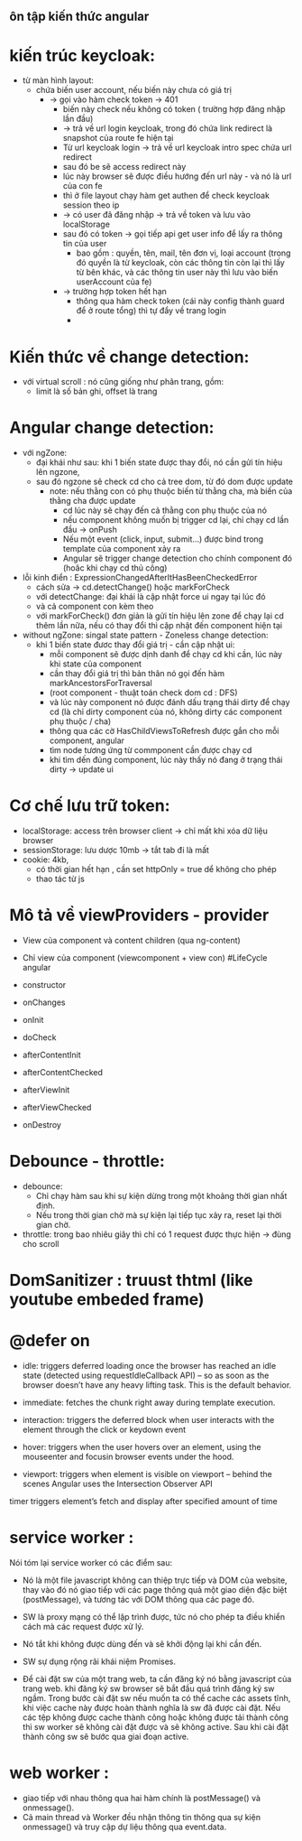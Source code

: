 ## ôn tập kiến thức angular 
# kiến trúc keycloak:
- từ màn hình layout:
  - chứa biến user account, nếu biến này chưa có giá trị
    - -> gọi vào hàm check token -> 401 
      -   biến này check nếu không có token ( trường hợp đăng nhập lần đầu)
        - -> trả về url login keycloak, trong đó chứa link redirect là snapshot của 
          route fe hiện tại
        - Từ url keycloak login -> trả về url keycloak intro spec chứa url redirect 
        - sau đó be sẽ access redirect này 
        - lúc này browser sẽ được điều hướng đến url này - và nó là url của con fe
        - thì ở file layout chạy hàm get authen để check keycloak session theo ip
        - -> có user đã đăng nhập -> trả về token và lưu vào localStorage 
        - sau đó có token -> gọi tiếp api get user info để lấy ra thông tin của user
          - bao gồm : quyền, tên, mail, tên đơn vị, loại account 
          (trong đó quyền là từ keycloak, còn các thông tin còn lại thì lấy từ bên khác,
           và các thông tin user này thì lưu vào biến userAccount của fe)
        - -> trường hợp token hết hạn 
          - thông qua hàm check token (cái này config thành guard để ở route tổng)
            thì tự đẩy về trang login
          - 
# Kiến thức về change detection:
- với virtual scroll : nó cũng giống như phân trang, gồm: 
  - limit là số bản ghi, offset là trang
  
# Angular change detection:
  - với ngZone:
    - đại khái như sau: khi 1 biến state được thay đổi, nó cần gửi tín hiệu lên ngzone,
    - sau đó ngzone sẽ check cd cho cả tree dom, từ đó dom được update
      - note: nếu thằng con có phụ thuộc biến từ thằng cha, mà biến của thằng cha được update
        - cd lúc này sẽ chạy đến cả thằng con phụ thuộc của nó
        - nếu component không muốn bị trigger cd lại, chỉ chạy cd lần đầu -> onPush
        - Nếu một event (click, input, submit…) được bind trong template của component xảy ra
        - Angular sẽ trigger change detection cho chính component đó (hoăc khi chạy cd thủ công)
  - lỗi kinh điển : ExpressionChangedAfterItHasBeenCheckedError
    - cách sửa -> cd.detectChange() hoặc markForCheck
    - với detectChange: đại khái là cập nhật force ui ngay tại lúc đó
    - và cả component con kèm theo 
    - với markForCheck() đơn giản là gửi tín hiệu lên zone để chạy lại cd thêm lần nữa,
      nếu có thay đổi thì cập nhật đến component hiện tại
  - without ngZone: singal state pattern - Zoneless change detection:
    - khi 1 biến state đươc thay đổi giá trị - cần cập nhật ui:
      - mỗi component sẽ được dịnh danh để chạy cd khi cần, lúc này khi state của component
      - cần thay đổi giá trị thì bản thân nó gọi đến hàm markAncestorsForTraversal
      - (root component - thuật toán check dom cd : DFS)
      - và lúc này component nó được đánh dấu trạng thái dirty để chạy cd
        (là chỉ dirty component của nó, không dirty các component phụ thuộc / cha)
      - thông qua các cờ HasChildViewsToRefresh được gắn cho mỗi component, angular
      - tìm node tương ứng từ commponent cần được chạy cd 
      - khi tìm dến đúng component, lúc này thấy nó đang ở trạng thái dirty -> update ui

# Cơ chế lưu trữ token: 
  - localStorage: access trên browser client  -> chỉ mất khi xóa dữ liệu browser
  - sessionStorage: lưu dược 10mb -> tắt tab đi là mất 
  - cookie: 4kb, 
    - có thời gian hết hạn , cần set httpOnly = true dể không cho phép
    - thao tác từ js

# Mô tả về viewProviders - provider
  - View của component và content children (qua ng-content)
  - Chỉ view của component (viewcomponent + view con)
#LifeCycle angular

  - constructor
  - onChanges
  - onInit
  - doCheck
  - afterContentInit
  - afterContentChecked
  - afterViewInit
  - afterViewChecked
  - onDestroy

# Debounce - throttle:
- debounce:
  - Chỉ chạy hàm sau khi sự kiện dừng trong một khoảng thời gian nhất định.
  - Nếu trong thời gian chờ mà sự kiện lại tiếp tục xảy ra, reset lại thời gian chờ.
- throttle: trong bao nhiêu giây thì chỉ có 1 request được thực hiện -> đùng cho scroll 

# DomSanitizer : truust thtml (like youtube embeded frame)

# @defer on 

- idle: triggers deferred loading once the browser has reached an idle state (detected using requestIdleCallback API) – so as soon as the browser doesn’t have any heavy lifting task. This is the default behavior.

- immediate: fetches the chunk right away during template execution.

- interaction: triggers the deferred block when user interacts with the element through the click or keydown event

- hover: triggers when the user hovers over an element, using the mouseenter and focusin browser events under the hood.

- viewport: triggers when element is visible on viewport – behind the scenes Angular uses the Intersection Observer API

timer triggers element’s fetch and display after specified amount of time

# service worker : 

Nói tóm lại service worker có các điểm sau:
- Nó là một file javascript không can thiệp trực tiếp và DOM của website, thay vào đó nó giao tiếp với các page thông quả một giao diện đặc biệt (postMessage), và tương tác với DOM thông qua các page đó.

- SW là proxy mạng có thể lập trình được, tức nó cho phép ta điều khiển cách mà các request được xử lý.

- Nó tắt khi không được dùng đến và sẽ khởi động lại khi cần đến.

- SW sự dụng rộng rãi khái niệm Promises.

- Để cài đặt sw của một trang web, ta cần đăng ký nó bằng javascript của trang web. khi đăng ký sw browser sẽ bắt đầu quá trình đăng ký sw ngầm. Trong bước cài đặt sw nếu muốn ta có thể cache các assets tĩnh, khi việc cache này được hoàn thành nghĩa là sw đã được cài đặt. Nếu các tệp không được cache thành công hoặc không được tải thành công thì sw worker sẽ không cài đặt được và sẽ không active. Sau khi cài đặt thành công sw sẽ bước qua giai đoạn active.

# web worker : 
-  giao tiếp với nhau thông qua hai hàm chính là postMessage() và onmessage().
-   Cả main thread và Worker đều nhận thông tin thông qua sự kiện onmessage() và truy cập dự liệu thông qua event.data.

